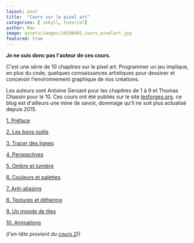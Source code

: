 ```yaml
---
layout: post
title:  "Cours sur le pixel art"
categories: [ Jekyll, tutorial]
author: Max
image: assets/images/20190402_cours_pixelart.jpg
featured: true
---
```


**Je ne suis donc pas l'auteur de ces cours.**

C'est une série de 10 chapitres sur le pixel art. Programmer un jeu implique, en plus du code, quelques connaissances artistiques pour dessiner et concevoir l'environnement graphique de nos créations.

Les auteurs sont Antoine Gersant pour les chapitres de 1 à 9 et Thomas Chassin pour le 10. Ces cours ont été publiés sur le site  [lesforges.org](http://www.lesforges.org/article/ld25?scroll_to=article). ce blog est d'ailleurs une mine de savoir, dommage qu'il ne soit plus actualisé depuis 2015.

[1. Préface](http://www.lesforges.org/article/cours-pixel-art-preface?scroll_to=article)

[2. Les bons outils](http://www.lesforges.org/article/cours-pixel-art-logiciels?scroll_to=article)

[3. Tracer des lignes](http://www.lesforges.org/article/cours-pixel-art-lignes?scroll_to=article)

[4. Perspectives](http://www.lesforges.org/article/cours-pixel-art-perspective?scroll_to=article)

[5. Ombre et lumière](http://www.lesforges.org/article/cours-pixel-art-shading?scroll_to=article)

[6. Couleurs et palettes](http://www.lesforges.org/article/couleurs?scroll_to=article)

[7. Anti-aliasing](http://www.lesforges.org/article/cours-pixel-art-anti-aliasing?scroll_to=article)

[8. Textures et dithering](http://www.lesforges.org/article/cours-pixel-art-textures?scroll_to=article)

[9. Un monde de tiles](http://www.lesforges.org/article/cours-pixel-art-tiles?scroll_to=article)

[10. Animations](http://www.lesforges.org/article/pixel-art-chapitre-10-animation?scroll_to=article)

_(l'en-tête provient du_ [_cours 2_](http://www.lesforges.org/article/cours-pixel-art-logiciels?scroll_to=article)_))_
<!--stackedit_data:
eyJoaXN0b3J5IjpbMTAyNjc5NzEyNl19
-->